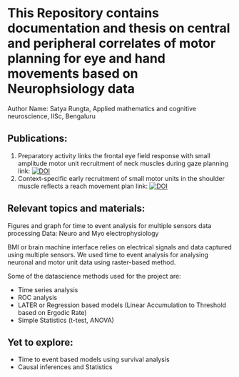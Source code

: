 # This Repository contains documentation and thesis on central and peripheral correlates of motor planning for eye and hand movements based on Neurophsiology data
Author Name: Satya Rungta, Applied mathematics and cognitive neuroscience, IISc, Bengaluru

## Publications:
1. Preparatory activity links the frontal eye field response with small amplitude motor unit recruitment of neck muscles during gaze planning
link: [![DOI](https://zenodo.org/badge/353296589.svg)](https://zenodo.org/badge/latestdoi/353296589)
2. Context-specific early recruitment of small motor units in the shoulder muscle reflects a reach movement plan
link: [![DOI](https://zenodo.org/badge/453617328.svg)](https://zenodo.org/badge/latestdoi/453617328)

## Relevant topics and materials:

Figures and graph for time to event analysis for multiple sensors data processing
Data: Neuro and Myo electrophysiology  

BMI or brain machine interface relies on electrical signals and data captured using multiple sensors. We used time to event analysis for analysing neuronal and motor unit data using raster-based method.

Some of the datascience methods used for the project are: 
- Time series analysis
- ROC analysis
- LATER or Regression based models (Linear Accumulation to Threshold based on Ergodic Rate)
- Simple Statistics (t-test, ANOVA)

## Yet to explore:
- Time to event based models using survival analysis
- Causal inferences and Statistics
